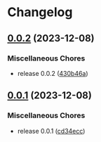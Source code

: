 # Changelog

## [0.0.2](https://github.com/krystal/katapult-ruby/compare/v0.0.1...v0.0.2) (2023-12-08)


### Miscellaneous Chores

* release 0.0.2 ([430b46a](https://github.com/krystal/katapult-ruby/commit/430b46ad217b96d86e5d60aa0e9c7a57f2598cae))

## [0.0.1](https://github.com/krystal/katapult-ruby/compare/v0.0.1...v0.0.1) (2023-12-08)


### Miscellaneous Chores

* release 0.0.1 ([cd34ecc](https://github.com/krystal/katapult-ruby/commit/cd34ecc7aa6b73dfa6fabc78a1677a62b33d4e61))
